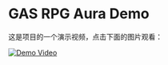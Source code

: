 
# GAS RPG Aura Demo

这是项目的一个演示视频，点击下面的图片观看：

[![Demo Video](https://img.shields.io/badge/Watch%20Demo%20Video-Click%20Here-blue)](https://github.com/huner77/GAS_RPG_Aura/blob/main/demo.mp4)
